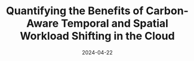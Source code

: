 ---
title: "Quantifying the Benefits of Carbon-Aware Temporal and Spatial Workload Shifting in the Cloud"
collection: publications
permalink: /publication/arxiv2023spatiotemporal
date: 2024-04-22
# venue: 'Political Science Research and Methods'
paperurl: '/files/eurosys24-quantifying.pdf'
link: 'https://dl.acm.org/doi/pdf/10.1145/3627703.3650079'
citation: Thanathorn Sukprasert, Abel Souza, Noman Bashir, David Irwin, and Prashant Shenoy. 2024. On the Limitations of Carbon-Aware Temporal and Spatial Workload Shifting in the Cloud. In Proceedings of the Nineteenth European Conference on Computer Systems (EuroSys '24). Association for Computing Machinery, New York, NY, USA, 924–941. https://doi.org/10.1145/3627703.3650079
---